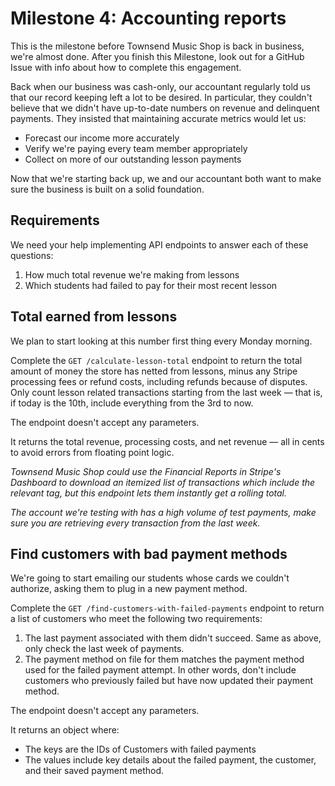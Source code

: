 # Milestone 4: Accounting reports

This is the milestone before Townsend Music Shop is back in business, we're almost done. After you finish this Milestone, look out for a GitHub Issue with info about how to complete this engagement.

Back when our business was cash-only, our accountant regularly told us that our record keeping left a lot to be desired. In particular, they couldn't believe that we didn't have up-to-date numbers on revenue and delinquent payments. They insisted that maintaining accurate metrics would let us:

- Forecast our income more accurately
- Verify we're paying every team member appropriately
- Collect on more of our outstanding lesson payments

Now that we're starting back up, we and our accountant both want to make sure the business is built on a solid foundation.

## Requirements

We need your help implementing API endpoints to answer each of these questions:

1. How much total revenue we're making from lessons
2. Which students had failed to pay for their most recent lesson

## Total earned from lessons

We plan to start looking at this number first thing every Monday morning.

Complete the `GET /calculate-lesson-total` endpoint to return the total amount of money the store has netted from lessons, minus any Stripe processing fees or refund costs, including refunds because of disputes. Only count lesson related transactions starting from the last week — that is, if today is the 10th, include everything from the 3rd to now.

The endpoint doesn't accept any parameters.

It returns the total revenue, processing costs, and net revenue — all in cents to avoid errors from floating point logic.

_Townsend Music Shop could use the Financial Reports in Stripe's Dashboard to download an itemized list of transactions which include the relevant tag, but this endpoint lets them instantly get a rolling total._

_The account we're testing with has a high volume of test payments, make sure you are retrieving every transaction from the last week._

## Find customers with bad payment methods

We're going to start emailing our students whose cards we couldn't authorize, asking them to plug in a new payment method.

Complete the `GET /find-customers-with-failed-payments` endpoint to return a list of customers who meet the following two requirements:

1. The last payment associated with them didn't succeed. Same as above, only check the last week of payments.
2. The payment method on file for them matches the payment method used for the failed payment attempt. In other words, don't include customers who previously failed but have now updated their payment method.

The endpoint doesn't accept any parameters.

It returns an object where:

- The keys are the IDs of Customers with failed payments
- The values include key details about the failed payment, the customer, and their saved payment method.
